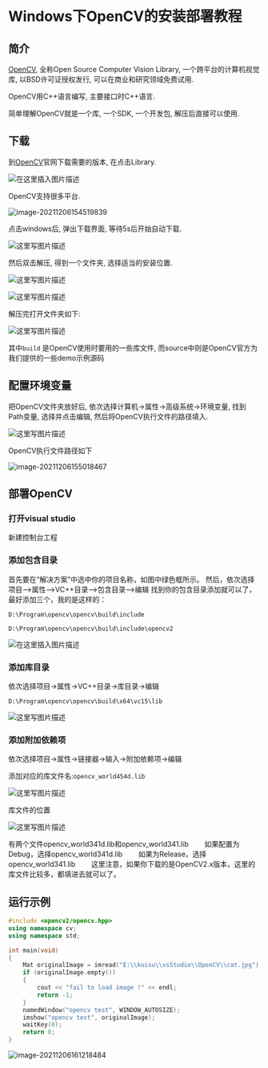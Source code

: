 # Windows下OpenCV的安装部署教程

## 简介

[OpenCV](https://opencv.org/releases/), 全称Open Source Computer Vision Library, 一个跨平台的计算机视觉库, 以BSD许可证授权发行, 可以在商业和研究领域免费试用.

OpenCV用C++语言编写, 主要接口时C++语言. 

简单理解OpenCV就是一个库, 一个SDK, 一个开发包, 解压后直接可以使用.

## 下载

到[OpenCV](https://opencv.org/releases/)官网下载需要的版本, 在点击Library.

![在这里插入图片描述](.\windows下OpenCV的安装部署.assets\2021070314062318.png#pic_center)

OpenCV支持很多平台.

![image-20211206154519839](.\windows下OpenCV的安装部署.assets\image-20211206154519839-16387767209042.png)

点击windows后, 弹出下载界面, 等待5s后开始自动下载.

![这里写图片描述](.\windows下OpenCV的安装部署.assets\20180807093013393)

然后双击解压, 得到一个文件夹, 选择适当的安装位置.

![这里写图片描述](.\windows下OpenCV的安装部署.assets\20180807101015789)

![这里写图片描述](.\windows下OpenCV的安装部署.assets\20180807101038807)

解压完打开文件夹如下:

![这里写图片描述](.\windows下OpenCV的安装部署.assets\20180807101236346)

其中`build` 是OpenCV使用时要用的一些库文件, 而source中则是OpenCV官方为我们提供的一些demo示例源码

## 配置环境变量

把OpenCV文件夹放好后, 依次选择计算机->属性->高级系统->环境变量, 找到Path变量, 选择并点击编辑, 然后将OpenCV执行文件的路径填入.

![这里写图片描述](.\windows下OpenCV的安装部署.assets\20180807101427956)

OpenCV执行文件路径如下

![image-20211206155018467](.\windows下OpenCV的安装部署.assets\image-20211206155018467-16387770195608.png)

## 部署OpenCV

### 打开visual studio

新建控制台工程

### 添加包含目录

首先要在“解决方案”中选中你的项目名称，如图中绿色框所示。
然后，依次选择 项目—>属性—>VC++目录—>包含目录—>编辑
找到你的包含目录添加就可以了，最好添加三个，我的是这样的：

`D:\Program\opencv\opencv\build\include`

`D:\Program\opencv\opencv\build\include\opencv2`

![在这里插入图片描述](.\windows下OpenCV的安装部署.assets\20210503163947435.png#pic_center)

### 添加库目录

依次选择项目->属性->VC++目录->库目录->编辑

`D:\Program\opencv\opencv\build\x64\vc15\lib`

![这里写图片描述](.\windows下OpenCV的安装部署.assets\20180807111831210)

### 添加附加依赖项

依次选择项目->属性->链接器->输入->附加依赖项->编辑

添加对应的库文件名:`opencv_world454d.lib`

![这里写图片描述](.\windows下OpenCV的安装部署.assets\20180807112228800)

库文件的位置

![这里写图片描述](.\windows下OpenCV的安装部署.assets\20180807112415822)

有两个文件opencv_world341d.lib和opencv_world341.lib
　　如果配置为Debug，选择opencv_world341d.lib
　　如果为Release，选择opencv_world341.lib
　　这里注意，如果你下载的是OpenCV2.x版本，这里的库文件比较多，都填进去就可以了。

## 运行示例

```c++
#include <opencv2/opencv.hpp>
using namespace cv;
using namespace std;

int main(void)
{
	Mat originalImage = imread("E:\\kuisu\\vsStudio\\OpenCV\\cat.jpg");
	if (originalImage.empty())
	{
		cout << "fail to load image !" << endl;
		return -1;
	}
	namedWindow("opencv test", WINDOW_AUTOSIZE);
	imshow("opencv test", originalImage);
	waitKey(0);
	return 0;
}
```

![image-20211206161218484](.\windows下OpenCV的安装部署.assets\image-20211206161218484-163877833934713.png)